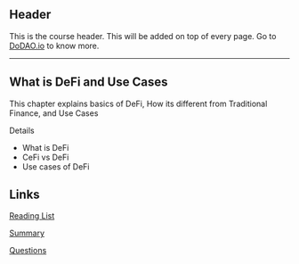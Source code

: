 ## Header
This is the course header. This will be added on top of every page. Go to [DoDAO.io](https://www.dodao.io) to know more.

---

## What is DeFi and Use Cases
 
This chapter explains basics of DeFi, How its different from Traditional Finance, and Use Cases

Details
  * What is DeFi 
  * CeFi vs DeFi
  * Use cases of DeFi


## Links
[Reading List](./../../generated/readings/blockchain_basics.md)

[Summary](./../../generated/summaries/blockchain_basics.md)

[Questions](./../../generated/questions/blockchain_basics.md)